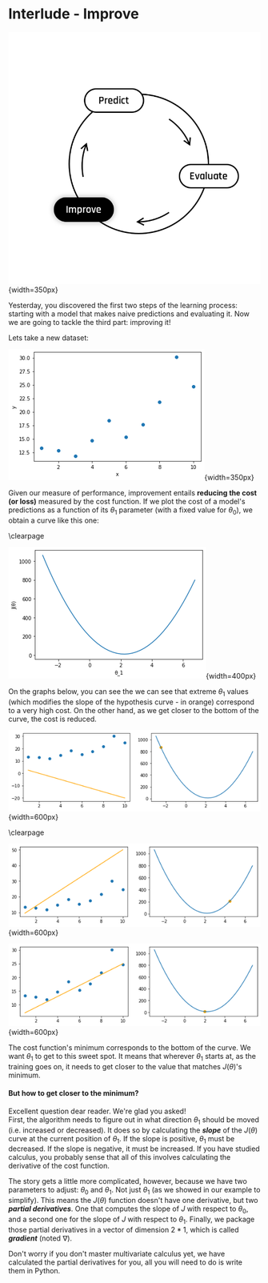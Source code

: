 # Interlude - Improve

![The Learning Cycle - Improve](../assets/Improve.png){width=350px}  

Yesterday, you discovered the first two steps of the learning process: starting with a model that makes naive predictions and evaluating it. Now we are going to tackle the third part: improving it!  

Lets take a new dataset:  

![Scatter plot of a given dataset](../assets/ex03_interlude_plot.png){width=350px} 

Given our measure of performance, improvement entails **reducing the cost (or loss)** measured by the cost function. If we plot the cost of a model's predictions as a function of its $\theta_1$ parameter (with a fixed value for $\theta_0$), we obtain a curve like this one: 

\clearpage

![Cost function given theta_1](../assets/ex03_interlude_cost.png){width=400px} 

On the graphs below, you can see the we can see that extreme $\theta_1$ values (which modifies the slope of the hypothesis curve - in orange) correspond to a very high cost. On the other hand, as we get closer to the bottom of the curve, the cost is reduced.  

![A quite bad model](../assets/ex03_cost_1.png){width=600px} 

\clearpage

![A better (but still bad) model](../assets/ex03_cost_2.png){width=600px} 

![A good model](../assets/ex03_cost_3.png){width=600px} 


The cost function's minimum corresponds to the bottom of the curve. We want $\theta_1$ to get to this sweet spot. It means that wherever $\theta_1$ starts at, as the training goes on, it needs to get closer to the value that matches $J(\theta)$'s minimum.

#### But how to get closer to the minimum?

Excellent question dear reader. We're glad you asked!  
First, the algorithm needs to figure out in what direction $\theta_1$ should be moved (i.e. increased or decreased). It does so by calculating the __*slope*__ of the $J(\theta)$ curve at the current position of $\theta_1$. If the slope is positive, $\theta_1$ must be decreased. If the slope is negative, it must be increased. If you have studied calculus, you probably sense that all of this involves calculating the derivative of the cost function.

The story gets a little more complicated, however, because we have two parameters to adjust: $\theta_0$ and $\theta_1$. Not just $\theta_1$ (as we showed in our example to simplify). This means the $J(\theta)$ function doesn't have one derivative, but two __*partial derivatives*__. One that computes the slope of $J$ with respect to $\theta_0$, and a second one for the slope of $J$ with respect to $\theta_1$. Finally, we package those partial derivatives in a vector of dimension $2 * 1$, which is called __*gradient*__ (noted $\nabla$).  

Don't worry if you don't master multivariate calculus yet, we have calculated the partial derivatives for you, all you will need to do is write them in Python.  
